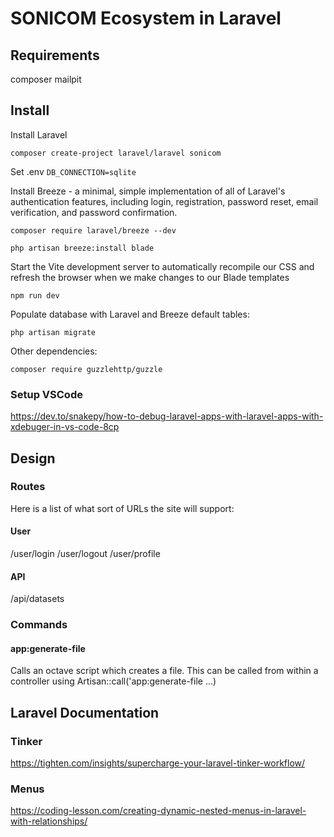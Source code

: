 # SONICOM Ecosystem in Laravel

## Requirements

composer
mailpit

## Install

Install Laravel

	composer create-project laravel/laravel sonicom

Set .env `DB_CONNECTION=sqlite`

Install Breeze - a minimal, simple implementation of all of Laravel's authentication features, including login, registration, password reset, email verification, and password confirmation.

	composer require laravel/breeze --dev

	php artisan breeze:install blade

Start the Vite development server to automatically recompile our CSS and refresh the browser when we make changes to our Blade templates

	npm run dev

Populate database with Laravel and Breeze default tables:

	php artisan migrate

Other dependencies:

	composer require guzzlehttp/guzzle

### Setup VSCode

<https://dev.to/snakepy/how-to-debug-laravel-apps-with-laravel-apps-with-xdebuger-in-vs-code-8cp>

## Design

### Routes

Here is a list of what sort of URLs the site will support:

#### User

/user/login
/user/logout
/user/profile

#### API

/api/datasets

### Commands

#### app:generate-file <name>

Calls an octave script which creates a file. This can be called from within a controller using Artisan::call('app:generate-file ...)

## Laravel Documentation

### Tinker

<https://tighten.com/insights/supercharge-your-laravel-tinker-workflow/>

### Menus

<https://coding-lesson.com/creating-dynamic-nested-menus-in-laravel-with-relationships/>
